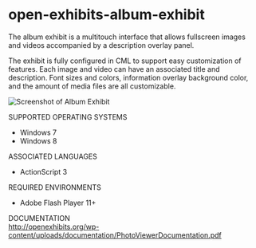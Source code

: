 # open-exhibits-album-exhibit
The album exhibit is a multitouch interface that allows fullscreen images and videos accompanied by a description overlay panel.

<p>The exhibit is fully configured in CML to support easy customization of features. Each image and video can have an associated title and description. Font sizes and colors, information overlay background color, and the amount of media files are all customizable.</p>

![Screenshot of Album Exhibit](http://openexhibits.org/wp-content/uploads/2013/06/album-new.jpg)

SUPPORTED OPERATING SYSTEMS<br>
- Windows 7<br>
- Windows 8

ASSOCIATED LANGUAGES<br>
- ActionScript 3

REQUIRED ENVIRONMENTS<br>
- Adobe Flash Player 11+

DOCUMENTATION<br>
http://openexhibits.org/wp-content/uploads/documentation/PhotoViewerDocumentation.pdf
